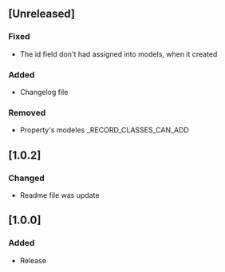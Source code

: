 ## [Unreleased]
### Fixed
- The id field don't had assigned into models, when it created

### Added
- Changelog file

### Removed
- Property's modeles _RECORD_CLASSES_CAN_ADD


## [1.0.2]
### Changed
- Readme file was update


## [1.0.0]
### Added
- Release
